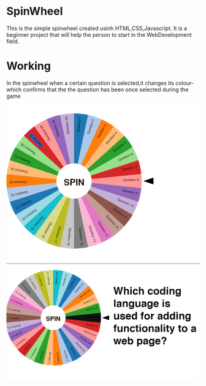 # SpinWheel
This is the  simple spinwheel created usinh HTML,CSS,Javascript.
It is a beginner project that  will help the person to  start in the WebDevelopment field.
# Working
In the spinwheel when a certain question is selected,it changes its colour-which confirms that the the question has been once selected during the game

<img src="images/output.PNG">

<img src="images/output1.PNG">
